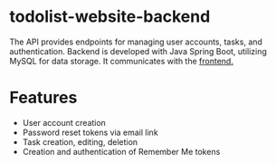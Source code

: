 # todolist-website-backend
The API provides endpoints for managing user accounts, tasks, and authentication. Backend is developed with Java Spring Boot, utilizing MySQL for data storage. It communicates with the [frontend.](https://github.com/ArthurAndCode/todolist-website-frontend)

# Features
* User account creation
* Password reset tokens via email link
* Task creation, editing, deletion
* Creation and authentication of Remember Me tokens
